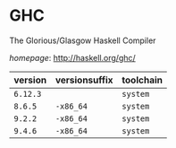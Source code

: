 # GHC

The Glorious/Glasgow Haskell Compiler

*homepage*: <http://haskell.org/ghc/>

version | versionsuffix | toolchain
--------|---------------|----------
``6.12.3`` |  | ``system``
``8.6.5`` | ``-x86_64`` | ``system``
``9.2.2`` | ``-x86_64`` | ``system``
``9.4.6`` | ``-x86_64`` | ``system``
